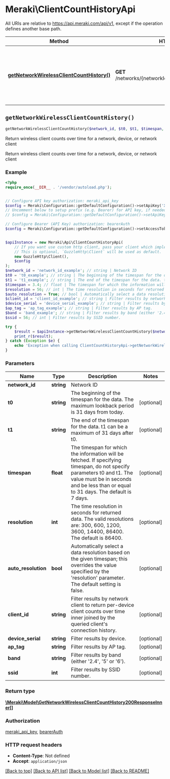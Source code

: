 # Meraki\ClientCountHistoryApi

All URIs are relative to https://api.meraki.com/api/v1, except if the operation defines another base path.

| Method | HTTP request | Description |
| ------------- | ------------- | ------------- |
| [**getNetworkWirelessClientCountHistory()**](ClientCountHistoryApi.md#getNetworkWirelessClientCountHistory) | **GET** /networks/{networkId}/wireless/clientCountHistory | Return wireless client counts over time for a network, device, or network client |


## `getNetworkWirelessClientCountHistory()`

```php
getNetworkWirelessClientCountHistory($network_id, $t0, $t1, $timespan, $resolution, $auto_resolution, $client_id, $device_serial, $ap_tag, $band, $ssid): \Meraki\Model\GetNetworkWirelessClientCountHistory200ResponseInner[]
```

Return wireless client counts over time for a network, device, or network client

Return wireless client counts over time for a network, device, or network client

### Example

```php
<?php
require_once(__DIR__ . '/vendor/autoload.php');


// Configure API key authorization: meraki_api_key
$config = Meraki\Configuration::getDefaultConfiguration()->setApiKey('X-Cisco-Meraki-API-Key', 'YOUR_API_KEY');
// Uncomment below to setup prefix (e.g. Bearer) for API key, if needed
// $config = Meraki\Configuration::getDefaultConfiguration()->setApiKeyPrefix('X-Cisco-Meraki-API-Key', 'Bearer');

// Configure Bearer (API Key) authorization: bearerAuth
$config = Meraki\Configuration::getDefaultConfiguration()->setAccessToken('YOUR_ACCESS_TOKEN');


$apiInstance = new Meraki\Api\ClientCountHistoryApi(
    // If you want use custom http client, pass your client which implements `GuzzleHttp\ClientInterface`.
    // This is optional, `GuzzleHttp\Client` will be used as default.
    new GuzzleHttp\Client(),
    $config
);
$network_id = 'network_id_example'; // string | Network ID
$t0 = 't0_example'; // string | The beginning of the timespan for the data. The maximum lookback period is 31 days from today.
$t1 = 't1_example'; // string | The end of the timespan for the data. t1 can be a maximum of 31 days after t0.
$timespan = 3.4; // float | The timespan for which the information will be fetched. If specifying timespan, do not specify parameters t0 and t1. The value must be in seconds and be less than or equal to 31 days. The default is 7 days.
$resolution = 56; // int | The time resolution in seconds for returned data. The valid resolutions are: 300, 600, 1200, 3600, 14400, 86400. The default is 86400.
$auto_resolution = True; // bool | Automatically select a data resolution based on the given timespan; this overrides the value specified by the 'resolution' parameter. The default setting is false.
$client_id = 'client_id_example'; // string | Filter results by network client to return per-device client counts over time inner joined by the queried client's connection history.
$device_serial = 'device_serial_example'; // string | Filter results by device.
$ap_tag = 'ap_tag_example'; // string | Filter results by AP tag.
$band = 'band_example'; // string | Filter results by band (either '2.4', '5' or '6').
$ssid = 56; // int | Filter results by SSID number.

try {
    $result = $apiInstance->getNetworkWirelessClientCountHistory($network_id, $t0, $t1, $timespan, $resolution, $auto_resolution, $client_id, $device_serial, $ap_tag, $band, $ssid);
    print_r($result);
} catch (Exception $e) {
    echo 'Exception when calling ClientCountHistoryApi->getNetworkWirelessClientCountHistory: ', $e->getMessage(), PHP_EOL;
}
```

### Parameters

| Name | Type | Description  | Notes |
| ------------- | ------------- | ------------- | ------------- |
| **network_id** | **string**| Network ID | |
| **t0** | **string**| The beginning of the timespan for the data. The maximum lookback period is 31 days from today. | [optional] |
| **t1** | **string**| The end of the timespan for the data. t1 can be a maximum of 31 days after t0. | [optional] |
| **timespan** | **float**| The timespan for which the information will be fetched. If specifying timespan, do not specify parameters t0 and t1. The value must be in seconds and be less than or equal to 31 days. The default is 7 days. | [optional] |
| **resolution** | **int**| The time resolution in seconds for returned data. The valid resolutions are: 300, 600, 1200, 3600, 14400, 86400. The default is 86400. | [optional] |
| **auto_resolution** | **bool**| Automatically select a data resolution based on the given timespan; this overrides the value specified by the &#39;resolution&#39; parameter. The default setting is false. | [optional] |
| **client_id** | **string**| Filter results by network client to return per-device client counts over time inner joined by the queried client&#39;s connection history. | [optional] |
| **device_serial** | **string**| Filter results by device. | [optional] |
| **ap_tag** | **string**| Filter results by AP tag. | [optional] |
| **band** | **string**| Filter results by band (either &#39;2.4&#39;, &#39;5&#39; or &#39;6&#39;). | [optional] |
| **ssid** | **int**| Filter results by SSID number. | [optional] |

### Return type

[**\Meraki\Model\GetNetworkWirelessClientCountHistory200ResponseInner[]**](../Model/GetNetworkWirelessClientCountHistory200ResponseInner.md)

### Authorization

[meraki_api_key](../../README.md#meraki_api_key), [bearerAuth](../../README.md#bearerAuth)

### HTTP request headers

- **Content-Type**: Not defined
- **Accept**: `application/json`

[[Back to top]](#) [[Back to API list]](../../README.md#endpoints)
[[Back to Model list]](../../README.md#models)
[[Back to README]](../../README.md)
